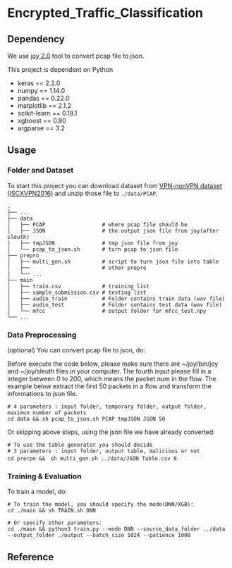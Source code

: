 # Encrypted_Traffic_Classification

## Dependency
We use [joy 2.0](https://github.com/cisco/joy) tool to convert pcap file to json.


This project is dependent on Python 

- keras == 2.2.0
- numpy == 1.14.0
- pandas == 0.22.0
- matplotlib == 2.1.2
- scikit-learn == 0.19.1
- xgboost == 0.80
- argparse == 3.2

## Usage

### Folder and Dataset

To start this project you can download dataset from [VPN-nonVPN dataset (ISCXVPN2016)](https://www.unb.ca/cic/datasets/vpn.html)
and unzip those file to `./data/PCAP`.
 
    .
    ├── ...
    ├── data                    
    │   ├── PCAP                  # where pcap file should be
    │   ├── JSON                  # the output json file from joy(after sleuth)
    |   ├── tmpJSON               # tmp json file from joy
    │   └── pcap_to_json.sh       # turn pcap to json file
    ├── prepro
    │   ├── multi_gen.sh          # script to turn json file into table
    │   ├──                       # other prepro
    |   └── ...                 
    ├── main
    │   ├── train.csv             # training list
    │   ├── sample_submission.csv # testing list
    │   ├── audio_train           # Folder contains train data (wav file)
    │   ├── audio_test            # Folder contains test data (wav file)
    |   └── mfcc                  # output folder for mfcc_test.npy
    └── ...

### Data Preprocessing 

(optional) You can convert pcap file to json, do:

Before execute the code below, please make sure there are ~/joy/bin/joy and ~/joy/sleuth files in your computer. The fourth input please fill in a integer between 0 to 200, which means the packet num in the flow. The example below extract the first 50 packets in a flow and transform the informations to json file.

```shell
# 4 parameters : input folder, temporary folder, output folder, maximun number of packets 
cd data && sh pcap_to_json.sh PCAP tmpJSON JSON 50
```

Or skipping above steps, using the json file we have already converted:

```shell
# To use the table generator you should decide 
# 3 parameters : input folder, output table, malicious or not
cd prerpo &&　sh multi_gen.sh ../data/JSON Table.csv 0
```

### Training & Evaluation

To train a model, do:

```shell
# To train the model, you should specify the mode(DNN/XGB):
cd ./main && sh TRAIN.sh DNN
```

```shell
# Or specify other parameters:
cd ./main && python3 train.py --mode DNN --source_data_folder ../data --output_folder ./output --batch_size 1024 --patience 1000 
```



## Reference
